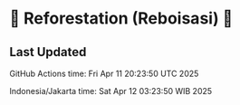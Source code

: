 
# 🌳 Reforestation (Reboisasi) 🌲

## Last Updated

GitHub Actions time: Fri Apr 11 20:23:50 UTC 2025

Indonesia/Jakarta time: Sat Apr 12 03:23:50 WIB 2025
